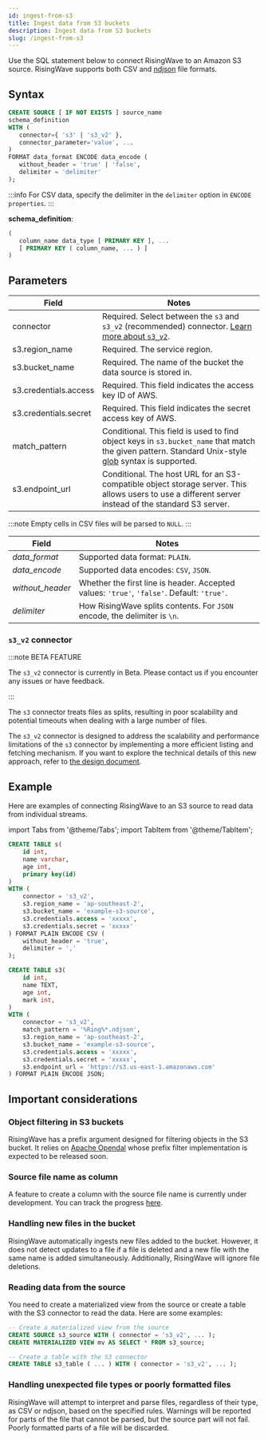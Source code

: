```yaml
---
id: ingest-from-s3
title: Ingest data from S3 buckets
description: Ingest data from S3 buckets
slug: /ingest-from-s3
---
```

<head>
  <link rel="canonical" href="https://docs.risingwave.com/docs/current/ingest-from-s3/" />
</head>

Use the SQL statement below to connect RisingWave to an Amazon S3 source. RisingWave supports both CSV and [ndjson](https://github.com/ndjson) file formats.

## Syntax

```sql
CREATE SOURCE [ IF NOT EXISTS ] source_name
schema_definition
WITH (
   connector={ 's3' | 's3_v2' },
   connector_parameter='value', ...
)
FORMAT data_format ENCODE data_encode (
   without_header = 'true' | 'false',
   delimiter = 'delimiter'
);
```

:::info
For CSV data, specify the delimiter in the `delimiter` option in `ENCODE properties`.
:::

**schema_definition**:

```sql
(
   column_name data_type [ PRIMARY KEY ], ...
   [ PRIMARY KEY ( column_name, ... ) ]
)
```

## Parameters

|Field|Notes|
|---|---|
|connector|Required. Select between the `s3` and `s3_v2` (recommended) connector. [Learn more about `s3_v2`](#s3_v2-connector).|
|s3.region_name |Required. The service region.|
|s3.bucket_name |Required. The name of the bucket the data source is stored in. |
|s3.credentials.access|Required. This field indicates the access key ID of AWS. |
|s3.credentials.secret|Required. This field indicates the secret access key of AWS.|
|match_pattern| Conditional. This field is used to find object keys in `s3.bucket_name` that match the given pattern. Standard Unix-style [glob](https://en.wikipedia.org/wiki/Glob_(programming)) syntax is supported. |
|s3.endpoint_url| Conditional. The host URL for an S3-compatible object storage server. This allows users to use a different server instead of the standard S3 server. |

:::note
Empty cells in CSV files will be parsed to `NULL`.
:::

|Field|Notes|
|---|---|
|*data_format*| Supported data format: `PLAIN`. |
|*data_encode*| Supported data encodes: `CSV`, `JSON`. |
|*without_header*| Whether the first line is header. Accepted values: `'true'`, `'false'`. Default: `'true'`.|
|*delimiter*| How RisingWave splits contents. For `JSON` encode, the delimiter is `\n`. |

### `s3_v2` connector

:::note BETA FEATURE

The `s3_v2` connector is currently in Beta. Please contact us if you encounter any issues or have feedback.

:::

The `s3` connector treats files as splits, resulting in poor scalability and potential timeouts when dealing with a large number of files.

The `s3_v2` connector is designed to address the scalability and performance limitations of the `s3` connector by implementing a more efficient listing and fetching mechanism. If you want to explore the technical details of this new approach, refer to [the design document](https://github.com/risingwavelabs/rfcs/blob/main/rfcs/0076-refined-s3-source.md).

## Example

Here are examples of connecting RisingWave to an S3 source to read data from individual streams.

import Tabs from '@theme/Tabs';
import TabItem from '@theme/TabItem';

<Tabs>
<TabItem value="csv" label="CSV" default>

```sql
CREATE TABLE s(
    id int,
    name varchar,
    age int,
    primary key(id)
)
WITH (
    connector = 's3_v2',
    s3.region_name = 'ap-southeast-2',
    s3.bucket_name = 'example-s3-source',
    s3.credentials.access = 'xxxxx',
    s3.credentials.secret = 'xxxxx'
) FORMAT PLAIN ENCODE CSV (
    without_header = 'true',
    delimiter = ','
);
```

</TabItem>
<TabItem value="json" label="JSON" default>

```sql
CREATE TABLE s3(
    id int,
    name TEXT,
    age int,
    mark int,
)
WITH (
    connector = 's3_v2',
    match_pattern = '%Ring%*.ndjson',
    s3.region_name = 'ap-southeast-2',
    s3.bucket_name = 'example-s3-source',
    s3.credentials.access = 'xxxxx',
    s3.credentials.secret = 'xxxxx',
    s3.endpoint_url = 'https://s3.us-east-1.amazonaws.com'
) FORMAT PLAIN ENCODE JSON;
```

</TabItem>
</Tabs>

## Important considerations

### Object filtering in S3 buckets

RisingWave has a prefix argument designed for filtering objects in the S3 bucket. It relies on [Apache Opendal](https://github.com/apache/incubator-opendal) whose prefix filter implementation is expected to be released soon.

### Source file name as column

A feature to create a column with the source file name is currently under development. You can track the progress [here](https://github.com/risingwavelabs/rfcs/pull/79).

### Handling new files in the bucket

RisingWave automatically ingests new files added to the bucket. However, it does not detect updates to a file if a file is deleted and a new file with the same name is added simultaneously. Additionally, RisingWave will ignore file deletions.

### Reading data from the source

You need to create a materialized view from the source or create a table with the S3 connector to read the data. Here are some examples:

```sql
-- Create a materialized view from the source
CREATE SOURCE s3_source WITH ( connector = 's3_v2', ... );
CREATE MATERIALIZED VIEW mv AS SELECT * FROM s3_source;

-- Create a table with the S3 connector
CREATE TABLE s3_table ( ... ) WITH ( connector = 's3_v2', ... );
```

### Handling unexpected file types or poorly formatted files

RisingWave will attempt to interpret and parse files, regardless of their type, as CSV or ndjson, based on the specified rules. Warnings will be reported for parts of the file that cannot be parsed, but the source part will not fail. Poorly formatted parts of a file will be discarded.